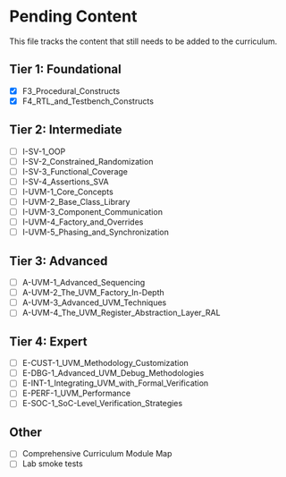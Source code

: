 # Pending Content

This file tracks the content that still needs to be added to the curriculum.

## Tier 1: Foundational

*   [x] F3_Procedural_Constructs
*   [x] F4_RTL_and_Testbench_Constructs

## Tier 2: Intermediate

*   [ ] I-SV-1_OOP
*   [ ] I-SV-2_Constrained_Randomization
*   [ ] I-SV-3_Functional_Coverage
*   [ ] I-SV-4_Assertions_SVA
*   [ ] I-UVM-1_Core_Concepts
*   [ ] I-UVM-2_Base_Class_Library
*   [ ] I-UVM-3_Component_Communication
*   [ ] I-UVM-4_Factory_and_Overrides
*   [ ] I-UVM-5_Phasing_and_Synchronization

## Tier 3: Advanced

*   [ ] A-UVM-1_Advanced_Sequencing
*   [ ] A-UVM-2_The_UVM_Factory_In-Depth
*   [ ] A-UVM-3_Advanced_UVM_Techniques
*   [ ] A-UVM-4_The_UVM_Register_Abstraction_Layer_RAL

## Tier 4: Expert

*   [ ] E-CUST-1_UVM_Methodology_Customization
*   [ ] E-DBG-1_Advanced_UVM_Debug_Methodologies
*   [ ] E-INT-1_Integrating_UVM_with_Formal_Verification
*   [ ] E-PERF-1_UVM_Performance
*   [ ] E-SOC-1_SoC-Level_Verification_Strategies

## Other

*   [ ] Comprehensive Curriculum Module Map
*   [ ] Lab smoke tests
